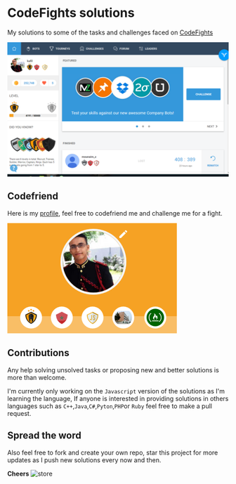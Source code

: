 # CodeFights solutions

My solutions to some of the tasks and challenges faced on [CodeFights](https://www.codefights.com)

![codefights](img/codefights.PNG)

## Codefriend

Here is my [profile](https://codefights.com/profile/kafil), feel free to codefriend me and challenge me for a fight.

![ME](img/profile.PNG)

## Contributions

Any help solving unsolved tasks or proposing new and better solutions is more than welcome.

I'm currently only working on the `Javascript` version of the solutions as I'm learning the language, If anyone is interested in providing solutions in others languages such as `C++`,`Java`,`C#`,`Pyton`,`PHP`or `Ruby` feel free to make a pull request.

## Spread the word

Also feel free to fork and create your own repo, star this project for more updates as I push new solutions every now and then.

**Cheers**
![store](https://raw.githubusercontent.com/larsenwork/web.svg.min/master/svg/app%20store%20badges/googleplay_alt.svg)
